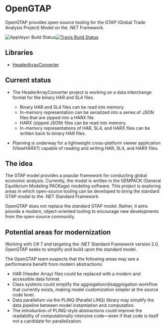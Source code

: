 # OpenGTAP
OpenGTAP provides open-source tooling for the GTAP (Global Trade Analysis Project) Model on the .NET Framework.

![AppVeyor Build Status](https://ci.appveyor.com/api/projects/status/github/austindrenski/OpenGTAP?svg=true)[![Travis Build Status](https://travis-ci.org/austindrenski/OpenGTAP.svg?branch=master)](https://travis-ci.org/austindrenski/OpenGTAP)

## Libraries

- [HeaderArrayConverter](https://github.com/austindrenski/OpenGTAP/blob/master/HeaderArrayConverter/README.md)

## Current status
- The HeaderArrayConverter project is working on a data interchange format for the binary HAR and SL4 files.
    - Binary HAR and SL4 files can be read into memory.
    - In-memory representation can be serialized into a series of JSON files that are zipped into a HARX file.
    - HARX (zipped JSON) files can be read into memory.
    - In-memory representations of HAR, SL4, and HARX files can be written back to binary HAR files.
    
- Planning is underway for a lightweight cross-platform viewer application (ViewHARX?) capable of reading and writing HAR, SL4, and HARX files.

## The idea
The GTAP model provides a popular framework for conducting global economic analysis. Currently, the model is written in the GEMPACK (General Equilibrium Modeling PACKage) modeling software. This project is exploring areas in which open-source tooling can be developed to bring the standard GTAP model to the .NET Standard Framework.

OpenGTAP does not replace the standard GTAP model. Rather, it aims provide a modern, object-oriented tooling to encourage new developments from the open-source community.

## Potential areas for modernization
Working with C# 7 and targeting the .NET Standard Framework version 2.0, OpenGTAP seeks to simplify and build upon the standard model. 

The OpenGTAP team suspects that the following areas may see a performance benefit from modern abstractions: 
* HAR (Header Array) files could be replaced with a modern and accessible data format.
* Class systems could simplify the aggregation/disaggregation workflow that currently exists, making model customization simpler at the source code level.
* Data parallelism via the PLINQ (Parallel LINQ) library may simplify the data pipeline between model instantiation and computation. 
* The introduction of PLINQ-style abstractions could improve the readability of computationally intensive code—even if that code is itself not a candidate for parallelization.
